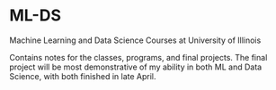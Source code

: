 # ML-DS
Machine Learning and Data Science Courses at University of Illinois

Contains notes for the classes, programs, and final projects. The final project will be most demonstrative of my ability in both ML and Data Science, with both finished in late April.
